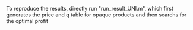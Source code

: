 To reproduce the results, directly run "run_result_UNI.m", which first generates the price and q table for opaque products and then searchs for the optimal profit

